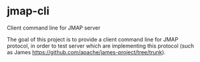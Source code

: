 # jmap-cli
Client command line for JMAP server

The goal of this project is to provide a client command line for JMAP protocol, 
in order to test server which are implementing this protocol (such as James https://github.com/apache/james-project/tree/trunk).
